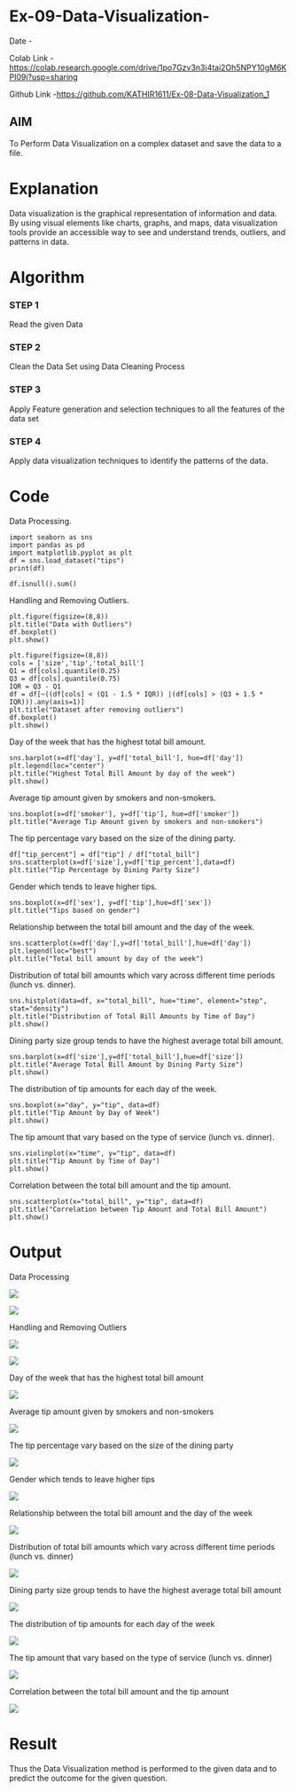 # Ex-09-Data-Visualization-

Date - 

Colab Link -https://colab.research.google.com/drive/1po7Gzv3n3i4tai2Oh5NPY10gM6KPI09j?usp=sharing

Github Link -https://github.com/KATHIR1611/Ex-08-Data-Visualization_1

## AIM
To Perform Data Visualization on a complex dataset and save the data to a file. 

# Explanation
Data visualization is the graphical representation of information and data. By using visual elements like charts, graphs, and maps, data visualization tools provide an accessible way to see and understand trends, outliers, and patterns in data.

# Algorithm
### STEP 1
Read the given Data
### STEP 2
Clean the Data Set using Data Cleaning Process
### STEP 3
Apply Feature generation and selection techniques to all the features of the data set
### STEP 4
Apply data visualization techniques to identify the patterns of the data.


# Code

Data Processing.
```
import seaborn as sns
import pandas as pd
import matplotlib.pyplot as plt
df = sns.load_dataset("tips")
print(df)

df.isnull().sum()
```
Handling and Removing Outliers.
```
plt.figure(figsize=(8,8))
plt.title("Data with Outliers")
df.boxplot()
plt.show()

plt.figure(figsize=(8,8))
cols = ['size','tip','total_bill']
Q1 = df[cols].quantile(0.25)
Q3 = df[cols].quantile(0.75)
IQR = Q3 - Q1
df = df[~((df[cols] < (Q1 - 1.5 * IQR)) |(df[cols] > (Q3 + 1.5 * IQR))).any(axis=1)]
plt.title("Dataset after removing outliers")
df.boxplot()
plt.show()
```
Day of the week that has the highest total bill amount.
```
sns.barplot(x=df['day'], y=df['total_bill'], hue=df['day'])
plt.legend(loc="center")
plt.title("Highest Total Bill Amount by day of the week")
plt.show()
```

Average tip amount given by smokers and non-smokers.
```
sns.boxplot(x=df['smoker'], y=df['tip'], hue=df['smoker'])
plt.title("Average Tip Amount given by smokers and non-smokers")
```

The tip percentage vary based on the size of the dining party.
```
df["tip_percent"] = df["tip"] / df["total_bill"]
sns.scatterplot(x=df['size'],y=df['tip_percent'],data=df)
plt.title("Tip Percentage by Dining Party Size")
```

Gender which tends to leave higher tips.
```
sns.boxplot(x=df['sex'], y=df['tip'],hue=df['sex'])
plt.title("Tips based on gender")
```

Relationship between the total bill amount and the day of the week.
```
sns.scatterplot(x=df['day'],y=df['total_bill'],hue=df['day'])
plt.legend(loc="best")
plt.title("Total bill amount by day of the week")
```
Distribution of total bill amounts which vary across different time periods (lunch vs. dinner).
```
sns.histplot(data=df, x="total_bill", hue="time", element="step", stat="density")
plt.title("Distribution of Total Bill Amounts by Time of Day")
plt.show()
```
Dining party size group tends to have the highest average total bill amount.
```
sns.barplot(x=df['size'],y=df['total_bill'],hue=df['size'])
plt.title("Average Total Bill Amount by Dining Party Size")
plt.show()
```
The distribution of tip amounts for each day of the week.
```
sns.boxplot(x="day", y="tip", data=df)
plt.title("Tip Amount by Day of Week")
plt.show()
```
The tip amount that vary based on the type of service (lunch vs. dinner).
```
sns.violinplot(x="time", y="tip", data=df)
plt.title("Tip Amount by Time of Day")
plt.show()
```
Correlation between the total bill amount and the tip amount.
```
sns.scatterplot(x="total_bill", y="tip", data=df)
plt.title("Correlation between Tip Amount and Total Bill Amount")
plt.show()
```

# Output

Data Processing

![](x1.png)

![](x2.png)

Handling and Removing Outliers

![](x3.png)

![](x4.png)

Day of the week that has the highest total bill amount

![](x5.png)

Average tip amount given by smokers and non-smokers

![](x6.png)

The tip percentage vary based on the size of the dining party

![](x7.png)

Gender which tends to leave higher tips

![](x8.png)

Relationship between the total bill amount and the day of the week

![](x9.png)

Distribution of total bill amounts which vary across different time periods (lunch vs. dinner)

![](x10.png)

Dining party size group tends to have the highest average total bill amount

![](x11.png)

The distribution of tip amounts for each day of the week

![](x12.png)

The tip amount that vary based on the type of service (lunch vs. dinner)

![](x13.png)

Correlation between the total bill amount and the tip amount

![](x14.png)



# Result
Thus the Data Visualization method is performed to the given data and to predict the outcome for the given question.


